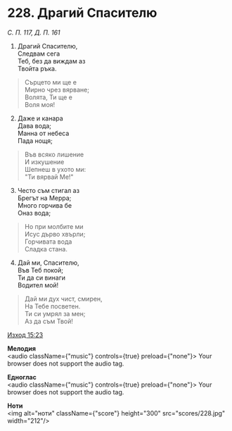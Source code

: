 # 228. Драгий Спасителю

_С. П. 117, Д. П. 161_

1. Драгий Спасителю,  
Следвам сега  
Теб, без да виждам аз  
Твойта ръка.  

> Сърцето ми ще е  
> Мирно чрез вярване;  
> Волята, Ти ще е  
> Воля моя!  

2. Даже и канара  
Дава вода;  
Манна от небеса  
Пада нощя;  

> Във всяко лишение  
> И изкушение  
> Шепнеш в ухото ми:  
> "Ти вярвай Ме!"

3. Често съм стигал аз  
Брегът на Мерра;  
Много горчива бе  
Оназ вода;  

> Но при молбите ми  
> Исус дърво хвърли;  
> Горчивата вода  
> Сладка стана.  

4. Дай ми, Спасителю,  
Във Теб покой;  
Ти да си винаги  
Водител мой!  

> Дай ми дух чист, смирен,  
> На Тебе посветен.  
> Ти си умрял за мен;  
> Аз да съм Твой!

[Изход 15:23](http://biblia.bg/index.php?k=2&g=15&s=23)

**Мелодия**  
<audio className={"music"} controls={true} preload={"none"}>
    <source src="mp3/228.mp3" type="audio/mpeg"/>
    Your browser does not support the audio tag.
</audio>

**Едноглас**  
<audio className={"music"} controls={true} preload={"none"}>
    <source src="transp/228.mp3" type="audio/mpeg"/>
    Your browser does not support the audio tag.
</audio>

**Ноти**  
<img alt="ноти" className={"score"} height="300" src="scores/228.jpg" width="212"/>
